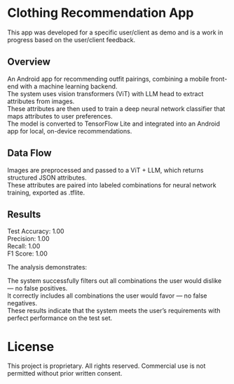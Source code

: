 # Clothing Recommendation App

This app was developed for a specific user/client as demo and is a work in progress based on the user/client feedback.

## Overview

An Android app for recommending outfit pairings, combining a mobile front-end with a machine learning backend.  
The system uses vision transformers (ViT) with LLM head to extract attributes from images.  
These attributes are then used to train a deep neural network classifier that maps attributes to user preferences.  
The model is converted to TensorFlow Lite and integrated into an Android app for local, on-device recommendations.

## Data Flow

Images are preprocessed and passed to a ViT + LLM, which returns structured JSON attributes.  
These attributes are paired into labeled combinations for neural network training, exported as .tflite.

## Results

Test Accuracy: 1.00  
Precision: 1.00  
Recall: 1.00  
F1 Score: 1.00  

The analysis demonstrates:

The system successfully filters out all combinations the user would dislike — no false positives.  
It correctly includes all combinations the user would favor — no false negatives.  
These results indicate that the system meets the user’s requirements with perfect performance on the test set.  

# License

This project is proprietary. All rights reserved. Commercial use is not permitted without prior written consent.